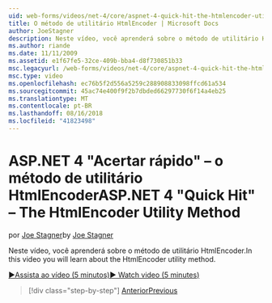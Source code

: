 ```yaml
---
uid: web-forms/videos/net-4/core/aspnet-4-quick-hit-the-htmlencoder-utility-method
title: O método de utilitário HtmlEncoder | Microsoft Docs
author: JoeStagner
description: Neste vídeo, você aprenderá sobre o método de utilitário HtmlEncoder.
ms.author: riande
ms.date: 11/11/2009
ms.assetid: e1f67fe5-32ce-409b-bba4-d8f730851b33
msc.legacyurl: /web-forms/videos/net-4/core/aspnet-4-quick-hit-the-htmlencoder-utility-method
msc.type: video
ms.openlocfilehash: ec76b5f2d556a5259c288908833098ffcd61a534
ms.sourcegitcommit: 45ac74e400f9f2b7dbded66297730f6f14a4eb25
ms.translationtype: MT
ms.contentlocale: pt-BR
ms.lasthandoff: 08/16/2018
ms.locfileid: "41823498"
---
```

<a name="aspnet-4-quick-hit--the-htmlencoder-utility-method"></a><span data-ttu-id="bf6c5-103">ASP.NET 4 "Acertar rápido" – o método de utilitário HtmlEncoder</span><span class="sxs-lookup"><span data-stu-id="bf6c5-103">ASP.NET 4 "Quick Hit" – The HtmlEncoder Utility Method</span></span>
====================
<span data-ttu-id="bf6c5-104">por [Joe Stagner](https://github.com/JoeStagner)</span><span class="sxs-lookup"><span data-stu-id="bf6c5-104">by [Joe Stagner](https://github.com/JoeStagner)</span></span>

<span data-ttu-id="bf6c5-105">Neste vídeo, você aprenderá sobre o método de utilitário HtmlEncoder.</span><span class="sxs-lookup"><span data-stu-id="bf6c5-105">In this video you will learn about the HtmlEncoder utility method.</span></span>

[<span data-ttu-id="bf6c5-106">&#9654;Assista ao vídeo (5 minutos)</span><span class="sxs-lookup"><span data-stu-id="bf6c5-106">&#9654; Watch video (5 minutes)</span></span>](https://channel9.msdn.com/Blogs/ASP-NET-Site-Videos/aspnet-4-quick-hit-the-htmlencoder-utility-method)

> [!div class="step-by-step"]
> [<span data-ttu-id="bf6c5-107">Anterior</span><span class="sxs-lookup"><span data-stu-id="bf6c5-107">Previous</span></span>](aspnet-4-quick-hit-predictable-client-ids.md)
